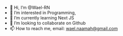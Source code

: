 - 👋 Hi, I’m @Wael-RN
- 👀 I’m interested in Programming,
- 🌱 I’m currently learning Next JS
- 💞️ I’m looking to collaborate on Github
- 📫 How to reach me, email: wael.naamah@gmail.com

<!---
Wael-RN/Wael-RN is a ✨ special ✨ repository because its `README.md` (this file) appears on your GitHub profile.
You can click the Preview link to take a look at your changes.
--->
